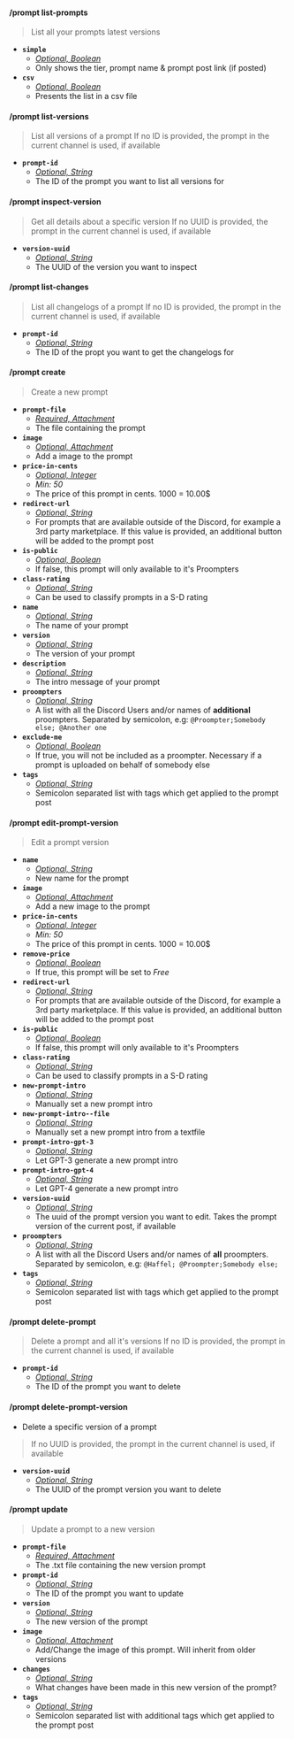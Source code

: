 #### /prompt list-prompts
> List all your prompts latest versions
- **`simple`**
  - *[Optional, Boolean](proompter-documentation/guides/Quickstart/Slash%20Commands.md####Boolean)*
  - Only shows the tier, prompt name & prompt post link (if posted)
- **`csv`**
  - *[Optional, Boolean](proompter-documentation/guides/Quickstart/Slash%20Commands.md####Boolean)*
  - Presents the list in a csv file

#### /prompt list-versions
> List all versions of a prompt
> If no ID is provided, the prompt in the current channel is used, if available
- **`prompt-id`**
  - *[Optional, String](proompter-documentation/guides/Quickstart/Slash%20Commands.md####String)*
  - The ID of the prompt you want to list all versions for

#### /prompt inspect-version
> Get all details about a specific version
> If no UUID is provided, the prompt in the current channel is used, if available
- **`version-uuid`**
  - *[Optional, String](proompter-documentation/guides/Quickstart/Slash%20Commands.md####String)*
  - The UUID of the version you want to inspect

#### /prompt list-changes
> List all changelogs of a prompt
> If no ID is provided, the prompt in the current channel is used, if available
- **`prompt-id`**
  - *[Optional, String](proompter-documentation/guides/Quickstart/Slash%20Commands.md####String)*
  - The ID of the propt you want to get the changelogs for

#### /prompt create
> Create a new prompt
- **`prompt-file`**
  - *[Required, Attachment](proompter-documentation/guides/Quickstart/Slash%20Commands.md####Attachment)*
  - The file containing the prompt
- **`image`**
  - *[Optional, Attachment](proompter-documentation/guides/Quickstart/Slash%20Commands.md####Attachment)*
  - Add a image to the prompt
- **`price-in-cents`**
  - *[Optional, Integer](proompter-documentation/guides/Quickstart/Slash%20Commands.md####Integer)*
  - *Min: 50*
  - The price of this prompt in cents. 1000 = 10.00$
- **`redirect-url`**
  - *[Optional, String](proompter-documentation/guides/Quickstart/Slash%20Commands.md####String)*
  - For prompts that are available outside of the Discord, for example a 3rd party marketplace. If this value is provided, an additional button will be added to the prompt post
- **`is-public`**
  - *[Optional, Boolean](proompter-documentation/guides/Quickstart/Slash%20Commands.md####Boolean)*
  - If false, this prompt will only available to it's Proompters
- **`class-rating`**
  - *[Optional, String](proompter-documentation/guides/Quickstart/Slash%20Commands.md####String)*
  - Can be used to classify prompts in a S-D rating
- **`name`**
  - *[Optional, String](proompter-documentation/guides/Quickstart/Slash%20Commands.md####String)*
  - The name of your prompt
- **`version`**
  - *[Optional, String](proompter-documentation/guides/Quickstart/Slash%20Commands.md####String)*
  - The version of your prompt
- **`description`**
  - *[Optional, String](proompter-documentation/guides/Quickstart/Slash%20Commands.md####String)*
  - The intro message of your prompt
- **`proompters`**
  - *[Optional, String](proompter-documentation/guides/Quickstart/Slash%20Commands.md####String)*
  - A list with all the Discord Users and/or names of **additional** proompters. Separated by semicolon, e.g: `@Proompter;Somebody else; @Another one`
- **`exclude-me`**
  - *[Optional, Boolean](proompter-documentation/guides/Quickstart/Slash%20Commands.md####Boolean)*
  - If true, you will not be included as a proompter. Necessary if a prompt is uploaded on behalf of somebody else
- **`tags`**
  - *[Optional, String](proompter-documentation/guides/Quickstart/Slash%20Commands.md####String)*
  - Semicolon separated list with tags which get applied to the prompt post

#### /prompt edit-prompt-version
> Edit a prompt version
- **`name`**
  - *[Optional, String](proompter-documentation/guides/Quickstart/Slash%20Commands.md####String)*
  - New name for the prompt
- **`image`**
  - *[Optional, Attachment](proompter-documentation/guides/Quickstart/Slash%20Commands.md####Attachment)*
  - Add a new image to the prompt
- **`price-in-cents`**
  - *[Optional, Integer](proompter-documentation/guides/Quickstart/Slash%20Commands.md####Integer)*
  - *Min: 50*
  - The price of this prompt in cents. 1000 = 10.00$
- **`remove-price`**
  - *[Optional, Boolean](proompter-documentation/guides/Quickstart/Slash%20Commands.md####Boolean)*
  - If true, this prompt will be set to *Free*
- **`redirect-url`**
  - *[Optional, String](proompter-documentation/guides/Quickstart/Slash%20Commands.md####String)*
  - For prompts that are available outside of the Discord, for example a 3rd party marketplace. If this value is provided, an additional button will be added to the prompt post
- **`is-public`**
  - *[Optional, Boolean](proompter-documentation/guides/Quickstart/Slash%20Commands.md####Boolean)*
  - If false, this prompt will only available to it's Proompters
- **`class-rating`**
  - *[Optional, String](proompter-documentation/guides/Quickstart/Slash%20Commands.md####String)*
  - Can be used to classify prompts in a S-D rating
- **`new-prompt-intro`**
  - *[Optional, String](proompter-documentation/guides/Quickstart/Slash%20Commands.md####String)*
  - Manually set a new prompt intro
- **`new-prompt-intro--file`**
  - *[Optional, String](proompter-documentation/guides/Quickstart/Slash%20Commands.md####String)*
  - Manually set a new prompt intro from a textfile
- **`prompt-intro-gpt-3`**
  - *[Optional, String](proompter-documentation/guides/Quickstart/Slash%20Commands.md####String)*
  - Let GPT-3 generate a new prompt intro
- **`prompt-intro-gpt-4`**
  - *[Optional, String](proompter-documentation/guides/Quickstart/Slash%20Commands.md####String)*
  - Let GPT-4 generate a new prompt intro
- **`version-uuid`**
  - *[Optional, String](proompter-documentation/guides/Quickstart/Slash%20Commands.md####String)*
  - The uuid of the prompt version you want to edit. Takes the prompt version of the current post, if available
- **`proompters`**
  - *[Optional, String](proompter-documentation/guides/Quickstart/Slash%20Commands.md####String)*
  - A list with all the Discord Users and/or names of **all** proompters. Separated by semicolon, e.g: `@Haffel; @Proompter;Somebody else;`
- **`tags`**
  - *[Optional, String](proompter-documentation/guides/Quickstart/Slash%20Commands.md####String)*
  - Semicolon separated list with tags which get applied to the prompt post

#### /prompt delete-prompt
> Delete a prompt and all it's versions
> If no ID is provided, the prompt in the current channel is used, if available
- **`prompt-id`**
  - *[Optional, String](proompter-documentation/guides/Quickstart/Slash%20Commands.md####String)*
  - The ID of the prompt you want to delete

#### /prompt delete-prompt-version
- Delete a specific version of a prompt
> If no UUID is provided, the prompt in the current channel is used, if available
- **`version-uuid`**
  - *[Optional, String](proompter-documentation/guides/Quickstart/Slash%20Commands.md####String)*
  - The UUID of the prompt version you want to delete

#### /prompt update
> Update a prompt to a new version
- **`prompt-file`**
  - *[Required, Attachment](proompter-documentation/guides/Quickstart/Slash%20Commands.md####Attachment)*
  - The .txt file containing the new version prompt
- **`prompt-id`**
  - *[Optional, String](proompter-documentation/guides/Quickstart/Slash%20Commands.md####String)*
  - The ID of the prompt you want to update
- **`version`**
  - *[Optional, String](proompter-documentation/guides/Quickstart/Slash%20Commands.md####String)*
  - The new version of the prompt
- **`image`**
  - *[Optional, Attachment](proompter-documentation/guides/Quickstart/Slash%20Commands.md####Attachment)*
  - Add/Change the image of this prompt. Will inherit from older versions
- **`changes`**
  - *[Optional, String](proompter-documentation/guides/Quickstart/Slash%20Commands.md####String)*
  - What changes have been made in this new version of the prompt?
- **`tags`**
  - *[Optional, String](proompter-documentation/guides/Quickstart/Slash%20Commands.md####String)*
  - Semicolon separated list with additional tags which get applied to the prompt post

